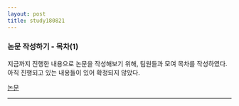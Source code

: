 ```yaml
---
layout: post
title: study180821
---
```


<h3>논문 작성하기 - 목차(1)</h3>
지금까지 진행한 내용으로 논문을 작성해보기 위해, 팀원들과 모여 목차를 작성하였다.   
아직 진행되고 있는 내용들이 있어 확정되지 않았다.

[논문](https://1drv.ms/w/s!AihotqYZBBl3iCRxxR6rKKQoZT5m)
* * *
